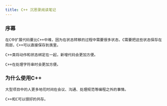 ```yaml
---
title: C++ 沉思录阅读笔记
---
```


### 序幕

    在C中扩展代码要比C++中难，因为在状态转移的过程中需要很多状态，C需要把这些状态保存在局部，C++可以直接保存到类里。

    C++类将动作和状态绑定在一起，新增代码会更加方便。

    C++在处理字符串时会更加方便。

### 为什么使用C++

    大型项目中的人更多地花时间在会议、沟通、处理规范等编程之外的事情。

    C++和C可以很好的共存。